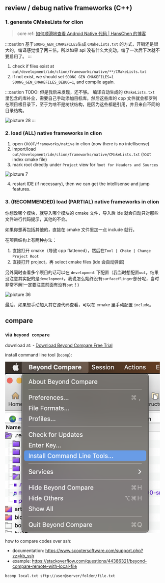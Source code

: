 
## review / debug native frameworks (C++)

### 1. generate CMakeLists for clion

> core ref: [如何顺滑地查看 Android Native 代码 | HansChen 的博客](http://blog.hanschen.site/2019/10/11/aosp-native-ide/)

:::caution
基于`SOONG_GEN_CMAKEFILES`生成 `CMakeLists.txt` 的方式，开销还是很大的，编译感觉慢了两三倍，所以如果 api 没有什么大变动，编了一次后下次就不要启用了。
:::

1. check if files exist at `out/development/ide/clion/frameworks/native/**/CMakeLists.txt`
2. if not exist, we should set `SOONG_GEN_CMAKEFILES=1 SOONG_GEN_CMAKEFILES_DEBUG=1`, and compile again.

:::caution
TODO: 但是我后来发现，还不够。 编译自动生成的 `CMakeLists.txt` 里包含的库补全，需要自己手动添加目标库。然后这些库的 cpp 文件就会都罗列在项目根目录下，至于为啥不是树状结构，是因为这些都是引用，并且来自不同的目录结构。

![picture 28](https://mark-vue-oss.oss-cn-hangzhou.aliyuncs.com/frameworks-howto-1645591398752-6e0ca8269ca425919dbb14fa129d684a4e99effafccf0f06b586220d59f673ea.png)
:::

### 2. load (ALL) native frameworks in clion

1. open `CROOT/frameworks/native` in clion (now there is no intellisense)
2. import/load `out/development/ide/clion/frameworks/native/CMakeLists.txt` (root index cmake file)
3. mark root directly under `Project` view for `Root for Headers and Sources`

![picture 7](https://mark-vue-oss.oss-cn-hangzhou.aliyuncs.com/source-code-insiight-1644610581905-27d806130ee09121eab597bcfb7861ea3259f5135c75c44005a032a53f8a8f9d.png)

4. restart IDE (if necessary), then we can get the intellisense and jump features.

### 3. (RECOMMENDED) load (PARTIAL) native frameworks in clion

你想改哪个模块，就导入哪个模块的 cmake 文件，导入后 ide 就会自动只对那些文件进行代码提示，其他的不会。

如果你想再包括其他的，直接在 cmake 文件里加一点 include 就行。

在项目结构上有两种办法：

1. 直接打开 cmake（导致 cpp flattened），然后在`Tool | CMake | Change Project Root`
2. 直接打开 project，再 select cmake files (ide 会自动弹窗)

另外同时查看多个项目的话可以在 `development` 下配置（我当时想配置`out`，结果没注意其实配的是`development`，我说怎么始终没有`surfaceflinger`部分呢，当时非常不解!一定要注意前面有没有`out`！)

![picture 36](https://mark-vue-oss.oss-cn-hangzhou.aliyuncs.com/aosp-read-howto-1645676600906-574d19958013236b5b5402fbb24c52c930dda7854611c3e0124c85b3163efe38.png)

最后，如果想手动加入其它源代码查看，可以在 cmake 里手动配置 `include`。



## compare

### via `beyond compare`

download at: - [Download Beyond Compare Free Trial](https://www.scootersoftware.com/download.php)

install command line tool (`bcomp`):

![picture 2](.imgs/A05_code-review-1662723507803-f8a3569f9ef20f5f2e8389821cd9a2a35c18881519e08c6fce7d1b757259ed56.png)  

how to compare codes over ssh:

- documentation: https://www.scootersoftware.com/support.php?zz=kb_ssh
- example: https://stackoverflow.com/questions/44386321/beyond-compare-remote-with-local-file

```sh
bcomp local.txt sftp://user@server/folder/file.txt
```